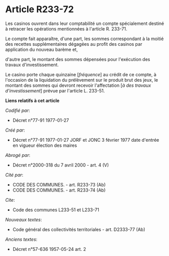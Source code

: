 # Article R233-72

Les casinos ouvrent dans leur comptabilité un compte spécialement destiné à retracer les opérations mentionnées à l'article
R. 233-71. 

Le compte fait apparaître, d'une part, les sommes correspondant à la moitié des recettes supplémentaires dégagées au profit
des casinos par application du nouveau barème et,

d'autre part, le montant des sommes dépensées pour l'exécution des travaux d'investissement. 

Le casino porte chaque quinzaine [*fréquence*] au crédit de ce compte, à l'occasion de la liquidation du prélèvement sur le
produit brut des jeux, le montant des sommes qui devront recevoir l'affectation [*à des travaux d'investissement*] prévue par
l'article L. 233-51.

**Liens relatifs à cet article**

_Codifié par_:

  - Décret n°77-91 1977-01-27

_Créé par_:

  - Décret n°77-91 1977-01-27 JORF et JONC 3 février 1977 date d'entrée en vigueur élection des maires

_Abrogé par_:

  - Décret n°2000-318 du 7 avril 2000 - art. 4 (V)

_Cité par_:

  - CODE DES COMMUNES. - art. R233-73 (Ab)
  - CODE DES COMMUNES. - art. R233-74 (Ab)

_Cite_:

  - Code des communes L233-51 et L233-71

_Nouveaux textes_:

  - Code général des collectivités territoriales - art. D2333-77 (Ab)

_Anciens textes_:

  - Décret n°57-636 1957-05-24 art. 2
